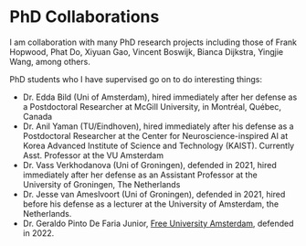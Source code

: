 # PhD Collaborations

I am collaboration with many PhD research projects including those of Frank Hopwood, Phat Do, Xiyuan Gao, Vincent Boswijk, Bianca Dijkstra, Yingjie Wang, among others.

PhD students who I have supervised go on to do interesting things:
- Dr. Edda Bild (Uni of Amsterdam), hired immediately after her defense as a Postdoctoral Researcher at McGill University, in Montréal, Québec, Canada
- Dr. Anil Yaman (TU/Eindhoven), hired immediately after his defense as a Postdoctoral Researcher at the Center for Neuroscience-inspired AI at Korea Advanced Institute of Science and Technology (KAIST). Currently Asst. Professor at the VU Amsterdam
- Dr. Vass Verkhodanova (Uni of Groningen), defended in 2021, hired immediately after her defense as an Assistant Professor at the University of Groningen, The Netherlands
- Dr. Jesse van Ameslvoort (Uni of Groningen), defended in 2021, hired before his defense as a lecturer at the University of Amsterdam, the Netherlands.
- Dr. Geraldo Pinto De Faria Junior, [Free University Amsterdam](https://vu.nl/nl/agenda/2022/promotie-g-pinto-de-faria-junior), defended in 2022. 

